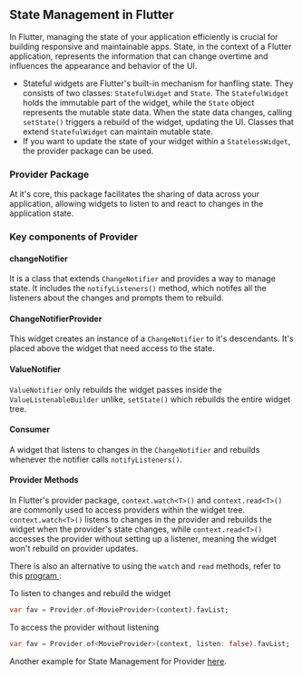 ## State Management in Flutter
In Flutter, managing the state of your application efficiently is crucial for building responsive and maintainable apps. State, in the context of a Flutter application, represents the information that can change overtime and influences the appearance and behavior of the UI. 
- Stateful widgets are Flutter's built-in mechanism for hanfling state. They consists of two classes: `StatefulWidget` and `State`. The `StatefulWidget` holds the immutable part of the widget, while the `State` object represents the mutable state data. When the state data changes, calling `setState()` triggers a rebuild of the widget, updating the UI. Classes that extend `StatefulWidget` can maintain mutable state.
- If you want to update the state of your widget within a `StatelessWidget`, the provider package can be used.
### Provider Package
At it's core, this package facilitates the sharing of data across your application, allowing widgets to listen to and react to changes in the application state.
### Key components of Provider
#### changeNotifier
It is a class that extends `ChangeNotifier` and provides a way to manage state. It includes the `notifyListeners()` method, which notifes all the listeners about the changes and prompts them to rebuild.
#### ChangeNotifierProvider
This widget creates an instance of a `ChangeNotifier` to it's descendants. It's placed above the widget that need access to the state.
#### ValueNotifier
`ValueNotifier` only rebuilds the widget passes inside the `ValueListenableBuilder` unlike, `setState()` which rebuilds the entire widget tree.
#### Consumer
A widget that listens to changes in the `ChangeNotifier` and rebuilds whenever the notifier calls `notifyListeners()`.
#### Provider Methods
In Flutter's provider package, `context.watch<T>()` and `context.read<T>()` are commonly used to access providers within the widget tree. `context.watch<T>()` listens to changes in the provider and rebuilds the widget when the provider's state changes, while `context.read<T>()` accesses the provider without setting up a listener, meaning the widget won't rebuild on provider updates.

There is also an alternative to using the `watch` and `read` methods, refer to this <a href="https://github.com/pranavbawgikar/dart-notes/blob/main/demo-apps/movie-favorite-app/lib/main.dart">program </a>:

To listen to changes and rebuild the widget
```dart
var fav = Provider.of<MovieProvider>(context).favList;
```
To access the provider without listening
```dart
var fav = Provider.of<MovieProvider>(context, listen: false).favList;
```
Another example for State Management for Provider <a href="https://github.com/pranavbawgikar/dart-notes/tree/main/demo-apps/provider-example-programs">here</a>.
